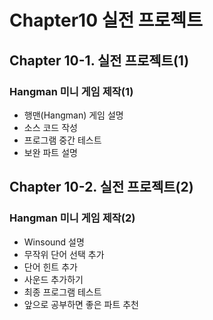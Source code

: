 # Chapter10 실전 프로젝트

## Chapter 10-1. 실전 프로젝트(1)
### Hangman 미니 게임 제작(1)
- 행맨(Hangman) 게임 설명
- 소스 코드 작성
- 프로그램 중간 테스트
- 보완 파트 설명

## Chapter 10-2. 실전 프로젝트(2)
### Hangman 미니 게임 제작(2)
- Winsound 설명
- 무작위 단어 선택 추가
- 단어 힌트 추가
- 사운드 추가하기
- 최종 프로그램 테스트
- 앞으로 공부하면 좋은 파트 추천
